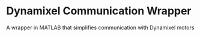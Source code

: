 # Dynamixel Communication Wrapper
A wrapper in MATLAB that simplifies communication with Dynamixel motors
